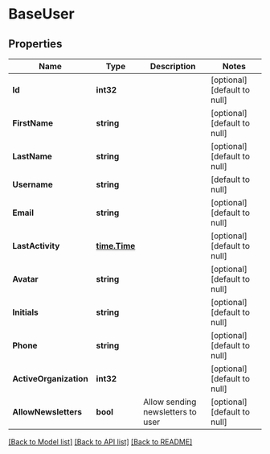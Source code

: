 # BaseUser

## Properties
Name | Type | Description | Notes
------------ | ------------- | ------------- | -------------
**Id** | **int32** |  | [optional] [default to null]
**FirstName** | **string** |  | [optional] [default to null]
**LastName** | **string** |  | [optional] [default to null]
**Username** | **string** |  | [default to null]
**Email** | **string** |  | [optional] [default to null]
**LastActivity** | [**time.Time**](time.Time.md) |  | [optional] [default to null]
**Avatar** | **string** |  | [optional] [default to null]
**Initials** | **string** |  | [optional] [default to null]
**Phone** | **string** |  | [optional] [default to null]
**ActiveOrganization** | **int32** |  | [optional] [default to null]
**AllowNewsletters** | **bool** | Allow sending newsletters to user | [optional] [default to null]

[[Back to Model list]](../README.md#documentation-for-models) [[Back to API list]](../README.md#documentation-for-api-endpoints) [[Back to README]](../README.md)


